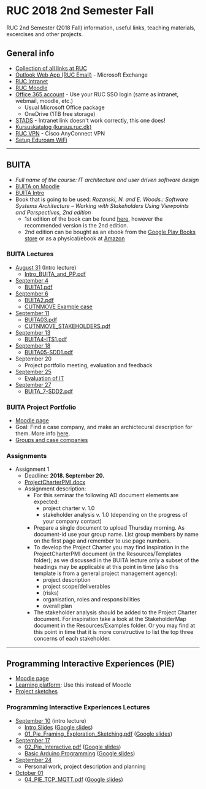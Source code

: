 # RUC 2018 2nd Semester Fall

RUC 2nd Semester (2018 Fall) information, useful links, teaching materials, excercises and other projects.

## General info

- [Collection of all links at RUC](https://portalino.ruc.dk/)
- [Outlook Web App (RUC Email)](https://owa.ruc.dk/) - Microsoft Exchange
- [RUC Intranet](https://intra.ruc.dk/)
- [RUC Moodle](https://moodle.ruc.dk)
- [Office 365 account](https://portal.office.com) - Use your RUC SSO login (same as intranet, webmail, moodle, etc.)
  - Usual Microsoft Office package
  - OneDrive (1TB free storage)
- [STADS](https://stadssb.ruc.dk/sb_stax/sb/) - Intranet link doesn't work correctly, this one does!
- [Kursuskatalog (kursus.ruc.dk)](http://kursus.ruc.dk/)
- [RUC VPN](https://intra.ruc.dk/index.php?id=23136&L=1) - Cisco AnyConnect VPN
- [Setup Eduroam WiFi](https://intra.ruc.dk/en/employees/services-to-employees/ruc-finance-it-technical-services/ruc-it/guides/internet-access/eduroam/)

---

## BUITA

- _Full name of the course: IT architecture and user driven software design_
- [BUITA on Moodle](https://moodle.ruc.dk/course/view.php?id=11116)
- [BUITA Intro](/BUITA/2018-08-31/Intro_BUITA_and_PP.pdf)
- Book that is going to be used: _Rozanski, N. and E. Woods.: Software Systems Architecture – Working with Stakeholders Using Viewpoints and Perspectives, 2nd edition_
  - 1st edition of the book can be found [here](/BUITA/Addison_Wesley-Software_Systems_Architecture_Apr_2005.pdf), however the recommended version is the 2nd edition.
  - 2nd edition can be bought as an ebook from the [Google Play Books store](https://play.google.com/store/books/details?id=nXRF77-gxRkC) or as a physical/ebook at [Amazon](https://www.amazon.com/Software-Systems-Architecture-Stakeholders-Perspectives/dp/0321112296)

### BUITA Lectures

- [August 31](/BUITA/2018-08-31) (Intro lecture)
  - [Intro_BUITA_and_PP.pdf](/BUITA/2018-08-31/Intro_BUITA_and_PP.pdf)
- [September 4](/BUITA/2018-09-04)
  - [BUITA1.pdf](/BUITA/2018-09-04/BUITA1.pdf)
- [September 6](/BUITA/2018-09-06)
  - [BUITA2.pdf](/BUITA/2018-09-06/BUITA2.pdf)
  - [CUTNMOVE Example case](/BUITA/2018-09-06/BUITA_CASE_CUTNMOVE.pdf)
- [September 11](/BUITA/2018-09-11)
  - [BUITA03.pdf](/BUITA/2018-09-11/BUITA03.pdf)
  - [CUTNMOVE_STAKEHOLDERS.pdf](/BUITA/2018-09-11/CUTNMOVE_STAKEHOLDERS.pdf)
- [September 13](/BUITA/2018-09-13)
  - [BUITA4-ITS1.pdf](/BUITA/2018-09-13/BUITA4-ITS1.pdf)
- [September 18](/BUITA/2018-09-18)
  - [BUITA05-SDD1.pdf](/BUITA/2018-09-18/BUITA05-SDD1.pdf)
- September 20
  - Project portfolio meeting, evaluation and feedback
- [September 25](/BUITA/2018-09-25)
  - [Evaluation of IT](/BUITA/2018-09-25/EIT1.pdf)
- [September 27](/BUITA/2018-09-27)
  - [BUITA_7-SDD2.pdf](/BUITA/2018-09-27/BUITA_7-SDD2.pdf)

### BUITA Project Portfolio

- [Moodle page](https://moodle.ruc.dk/course/view.php?id=10874)
- Goal: Find a case company, and make an archictecural description for them. More info [here](Intro_to_Portfolio_Project+Case_template_letter.docx).
- [Groups and case companies](https://docs.google.com/document/d/1QRHkOrazzjCUS64DzmyuRQ6xVO6nbJpyFiTbcMqNfig/edit)

### Assignments

- Assignment 1
  - Deadline: **2018. September 20.**
  - [ProjectCharterPMI.docx](/BUITA/2018-09-18/ProjectCharterPMI.docx)
  - Assignment description:
    - For this seminar the following AD document elements are expected:
      - project charter v. 1.0
      - stakeholder analysis v. 1.0 (depending on the progress of your company contact)
    - Prepare a single document to upload Thursday morning. As document-id use your group name. List group members by name on the first page and remember to use page numbers.
    - To develop the Project Charter you may find inspiration in the ProjectCharterPMI document (in the Resources/Templates folder); as we discussed in the BUITA lecture only a subset of the headings may be applicable at this point in time (also this template is from a general project management agency):
      - project description
      - project scope/deliverables
      - (risks)
      - organisation, roles and responsibilities
      - overall plan
    - The stakeholder analysis should be added to the Project Charter document. For inspiration take a look at the StakeholderMap document in the Resources/Examples folder. Or you may find at this point in time that it is more constructive to list the top three concerns of each stakeholder.

---

## Programming Interactive Experiences (PIE)

- [Moodle page](https://moodle.ruc.dk/course/view.php?id=11283)
- [Learning platform](https://learn.hobye.dk/courses/programming-interactive-experiences): Use this instead of Moodle
- [Project sketches](https://drive.google.com/drive/folders/1R_T8GkNuVzdix63v0XO8bcUvWy5hcGUy)

### Programming Interactive Experiences Lectures

- [September 10](/PIE/2018-09-10) (intro lecture)
  - [Intro Slides](/PIE/2018-09-10/00_PIE_Intro.pdf) ([Google slides](https://docs.google.com/presentation/d/1rE0DWs1Tf5f3D5RHTcf1MnFFJMg2xV39V9Y1pIxPGow/))
  - [01_Pie_Framing_Exploration_Sketching.pdf](/PIE/2018-09-10/01_Pie_Framing_Exploration_Sketching.pdf) ([Google slides](https://docs.google.com/presentation/d/1J-BxN3KldC9eqpUDXB68GVlPlzEisDro_Ntye1Axgc4/))
- [September 17](/PIE/2018-09-17)
  - [02_Pie_Interactive.pdf](/PIE/2018-09-17/02_Pie_Interactive.pdf) ([Google slides](https://docs.google.com/presentation/d/1xIaW63d-V5uJZofddown3b0Xc7QWWdLiZBDftARd-8I/))
  - [Basic Arduino Programming](/PIE/2018-09-17/BasicArduinoProgramming.pdf) ([Google slides](https://docs.google.com/presentation/d/1DoDAMcJx9vt20Ovte3yxCQyGeOuZyOQ1eFOB429weA4/))
- [September 24](/PIE/2018-09-24)
  - Personal work, project description and planning
- [October 01](/PIE/2018-10-01)
  - [04_PIE_TCP_MQTT.pdf](/PIE/2018-10-01/04_PIE_TCP_MQTT.pdf) ([Google slides](https://docs.google.com/presentation/d/11im-mGr9nySAjyrR-o3xOgyPp6VdjcxiymfVBsdH2Ps/))
